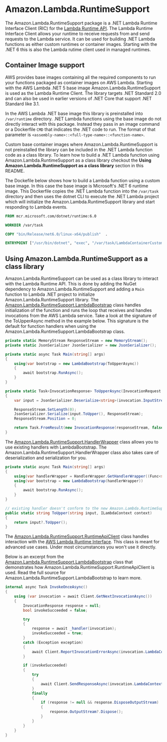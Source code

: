 ﻿# Amazon.Lambda.RuntimeSupport

The Amazon.Lambda.RuntimeSupport package is a .NET Lambda Runtime Interface Client (RIC) for the [Lambda Runtime API](https://docs.aws.amazon.com/lambda/latest/dg/runtimes-api.html).
The Lambda Runtime Interface Client allows your runtime to receive requests from and send requests to the Lambda service.
It can be used for building .NET Lambda functions as either custom runtimes or container images. Starting with the .NET 6 this is also the Lambda rutime client used in managed runtimes.


## Container Image support

AWS provides base images containing all the required components to run your functions packaged as container images on AWS Lambda. Starting with the AWS Lambda .NET 5 base image
Amazon.Lambda.RuntimeSupport is used as the Lambda Runtime Client. The library targets .NET Standard 2.0 and can also be used in earlier versions of .NET Core that support 
.NET Standard like 3.1. 

In the AWS Lambda .NET base image this library is preinstalled into `/var/runtime` directory. .NET Lambda
functions using the base image do not directly interact with this package. Instead they pass in an image command or a Dockerfile `CMD` that indicates the
.NET code to run. The format of that parameter is `<assembly-name>::<full-type-name>::<function-name>`.

Custom base container images where Amazon.Lambda.RuntimeSupport is not preinstalled the library can be included in the .NET Lambda function code as a class library.
To learn how to build a .NET Lambda function using Amazon.Lambda.RuntimeSupport as a class library checkout the **Using Amazon.Lambda.RuntimeSupport as a class library**
section in this README.

The Dockefile below shows how to build a Lambda function using a custom base image. In this case the base image is Microsoft's .NET 6 runtime image. 
This Dockerfile copies the .NET Lambda function into the `/var/task` directory
and then uses the dotnet CLI to execute the .NET Lambda project which will initialize the Amazon.Lambda.RuntimeSupport library and start responding to Lambda events.

```Dockerfile
FROM mcr.microsoft.com/dotnet/runtime:6.0

WORKDIR /var/task

COPY "bin/Release/net6.0/linux-x64/publish"  .

ENTRYPOINT ["/usr/bin/dotnet", "exec", "/var/task/LambdaContainerCustomBase.dll"]
```


## Using Amazon.Lambda.RuntimeSupport as a class library

Amazon.Lambda.RuntimeSupport can be used as a class library to interact with the Lambda Runtime API. This is done by adding the NuGet dependency to Amazon.Lambda.RuntimeSupport and adding a `Main` function to 
Lambda .NET project to initialize Amazon.Lambda.RuntimeSupport library.
The [Amazon.Lambda.RuntimeSupport.LambdaBootstrap](./Bootstrap/LambdaBootstrap.cs) class handles initialization of the function and runs the loop that receives and handles invocations from the AWS Lambda service.
Take a look at the signature of the ToUpperAsync method in the example below.  This signature is the default for function handlers when using the Amazon.Lambda.RuntimeSupport.LambdaBootstrap class.

```csharp
private static MemoryStream ResponseStream = new MemoryStream();
private static JsonSerializer JsonSerializer = new JsonSerializer();

private static async Task Main(string[] args)
{
    using(var bootstrap = new LambdaBootstrap(ToUpperAsync))
    {
        await bootstrap.RunAsync();
    }
}

private static Task<InvocationResponse> ToUpperAsync(InvocationRequest invocation)
{
    var input = JsonSerializer.Deserialize<string>(invocation.InputStream);

    ResponseStream.SetLength(0);
    JsonSerializer.Serialize(input.ToUpper(), ResponseStream);
    ResponseStream.Position = 0;

    return Task.FromResult(new InvocationResponse(responseStream, false));
}
```

The [Amazon.Lambda.RuntimeSupport.HandlerWrapper](./Bootstrap/HandlerWrapper.cs) class allows you to use existing handlers with LambdaBootstrap.
The Amazon.Lambda.RuntimeSupport.HandlerWrapper class also takes care of deserialization and serialization for you.

```csharp
private static async Task Main(string[] args)
{
    using(var handlerWrapper = HandlerWrapper.GetHandlerWrapper((Func<string, ILambdaContext, string>)ToUpper, new JsonSerializer()))
    using(var bootstrap = new LambdaBootstrap(handlerWrapper))
    {
        await bootstrap.RunAsync();
    }
}

// existing handler doesn't conform to the new Amazon.Lambda.RuntimeSupport default signature
public static string ToUpper(string input, ILambdaContext context)
{
    return input?.ToUpper();
}
```

The [Amazon.Lambda.RuntimeSupport.RuntimeApiClient](./Client/RuntimeApiClient.cs) class handles interaction with the [AWS Lambda Runtime Interface](https://docs.aws.amazon.com/lambda/latest/dg/runtimes-api.html).
This class is meant for advanced use cases.  Under most circumstances you won't use it directly.

Below is an excerpt from the [Amazon.Lambda.RuntimeSupport.LambdaBootstrap](./Bootstrap/LambdaBootstrap.cs) class that demonstrates how Amazon.Lambda.RuntimeSupport.RuntimeApiClient is used.
Read the full source for Amazon.Lambda.RuntimeSupport.LambdaBootstrap to learn more.

```csharp
internal async Task InvokeOnceAsync()
{
    using (var invocation = await Client.GetNextInvocationAsync())
    {
        InvocationResponse response = null;
        bool invokeSucceeded = false;

        try
        {
            response = await _handler(invocation);
            invokeSucceeded = true;
        }
        catch (Exception exception)
        {
            await Client.ReportInvocationErrorAsync(invocation.LambdaContext.AwsRequestId, exception);
        }

        if (invokeSucceeded)
        {
            try
            {
                await Client.SendResponseAsync(invocation.LambdaContext.AwsRequestId, response?.OutputStream);
            }
            finally
            {
                if (response != null && response.DisposeOutputStream)
                {
                    response.OutputStream?.Dispose();
                }
            }
        }
    }
}
```


